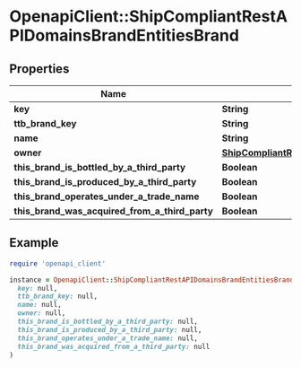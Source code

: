 # OpenapiClient::ShipCompliantRestAPIDomainsBrandEntitiesBrand

## Properties

| Name | Type | Description | Notes |
| ---- | ---- | ----------- | ----- |
| **key** | **String** |  | [optional] |
| **ttb_brand_key** | **String** |  | [optional] |
| **name** | **String** |  |  |
| **owner** | [**ShipCompliantRestAPIDomainsBrandEntitiesBrandOwner**](ShipCompliantRestAPIDomainsBrandEntitiesBrandOwner.md) |  | [optional] |
| **this_brand_is_bottled_by_a_third_party** | **Boolean** |  |  |
| **this_brand_is_produced_by_a_third_party** | **Boolean** |  |  |
| **this_brand_operates_under_a_trade_name** | **Boolean** |  |  |
| **this_brand_was_acquired_from_a_third_party** | **Boolean** |  |  |

## Example

```ruby
require 'openapi_client'

instance = OpenapiClient::ShipCompliantRestAPIDomainsBrandEntitiesBrand.new(
  key: null,
  ttb_brand_key: null,
  name: null,
  owner: null,
  this_brand_is_bottled_by_a_third_party: null,
  this_brand_is_produced_by_a_third_party: null,
  this_brand_operates_under_a_trade_name: null,
  this_brand_was_acquired_from_a_third_party: null
)
```

